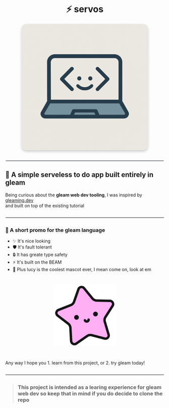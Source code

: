 <div align="center">

# ⚡ servos

<img src="assets/servos.png" alt="Alt text" width="400" style="border-radius: 15px; box-shadow: 0px 4px 8px rgba(0, 0, 0, 0.2);">

</div>

<hr style="border: 2px solid #eaecef; margin: 2em 0;">

## 🚀 A simple serveless to do app built entirely in gleam

Being curious about the **gleam web dev tooling**, I was inspired by [gleaming.dev](https://gleaming.dev/)  
and built on top of the existing tutorial

<hr style="border: 1px solid #eaecef; margin: 2em 0;">

### 💫 A short promo for the gleam language

- ✨ It's nice looking
- 🛡️ It's fault tolerant
- 🔒 It has greate type safety
- ⚡ It's built on the BEAM
- 🌟 Plus lucy is the coolest mascot ever, I mean come on, look at em

<div align="center">
  <img src="assets/lucy.svg" alt="luct" width="200" style="margin: 2em 0;">
</div>

Any way I hope you 1. learn from this project, or 2. try gleam today!

<hr style="border: 1px solid #eaecef; margin: 2em 0;">

> ### **This project is intended as a learing experience for gleam web dev so keep that in mind if you do decide to clone the repo**
